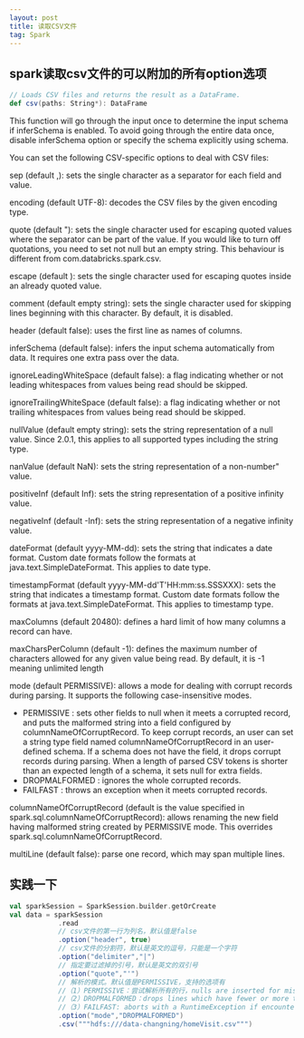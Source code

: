 ```yaml
---
layout: post
title: 读取CSV文件
tag: Spark
---
```


## spark读取csv文件的可以附加的所有option选项
```scala
// Loads CSV files and returns the result as a DataFrame.
def csv(paths: String*): DataFrame
```
This function will go through the input once to determine the input schema if inferSchema is enabled. To avoid going through the entire data once, disable inferSchema option or specify the schema explicitly using schema.

You can set the following CSV-specific options to deal with CSV files:

sep (default ,): sets the single character as a separator for each field and value.

encoding (default UTF-8): decodes the CSV files by the given encoding type.

quote (default "): sets the single character used for escaping quoted values where the separator can be part of the value. If you would like to turn off quotations, you need to set not null but an empty string. This behaviour is different from com.databricks.spark.csv.

escape (default \): sets the single character used for escaping quotes inside an already quoted value.

comment (default empty string): sets the single character used for skipping lines beginning with this character. By default, it is disabled.

header (default false): uses the first line as names of columns.

inferSchema (default false): infers the input schema automatically from data. It requires one extra pass over the data.

ignoreLeadingWhiteSpace (default false): a flag indicating whether or not leading whitespaces from values being read should be skipped.

ignoreTrailingWhiteSpace (default false): a flag indicating whether or not trailing whitespaces from values being read should be skipped.

nullValue (default empty string): sets the string representation of a null value. Since 2.0.1, this applies to all supported types including the string type.

nanValue (default NaN): sets the string representation of a non-number" value.

positiveInf (default Inf): sets the string representation of a positive infinity value.

negativeInf (default -Inf): sets the string representation of a negative infinity value.

dateFormat (default yyyy-MM-dd): sets the string that indicates a date format. Custom date formats follow the formats at java.text.SimpleDateFormat. This applies to date type.

timestampFormat (default yyyy-MM-dd'T'HH:mm:ss.SSSXXX): sets the string that indicates a timestamp format. Custom date formats follow the formats at java.text.SimpleDateFormat. This applies to timestamp type.

maxColumns (default 20480): defines a hard limit of how many columns a record can have.

maxCharsPerColumn (default -1): defines the maximum number of characters allowed for any given value being read. By default, it is -1 meaning unlimited length

mode (default PERMISSIVE): allows a mode for dealing with corrupt records during parsing. It supports the following case-insensitive modes.
* PERMISSIVE : sets other fields to null when it meets a corrupted record, and puts the malformed string into a field configured by columnNameOfCorruptRecord. To keep corrupt records, an user can set a string type field named columnNameOfCorruptRecord in an user-defined schema. If a schema does not have the field, it drops corrupt records during parsing. When a length of parsed CSV tokens is shorter than an expected length of a schema, it sets null for extra fields.
* DROPMALFORMED : ignores the whole corrupted records.
* FAILFAST : throws an exception when it meets corrupted records.

columnNameOfCorruptRecord (default is the value specified in spark.sql.columnNameOfCorruptRecord): allows renaming the new field having malformed string created by PERMISSIVE mode. This overrides spark.sql.columnNameOfCorruptRecord.

multiLine (default false): parse one record, which may span multiple lines.

## 实践一下
```scala
val sparkSession = SparkSession.builder.getOrCreate
val data = sparkSession
            .read
            // csv文件的第一行为列名，默认值是false
            .option("header", true)
            // csv文件的分割符，默认是英文的逗号，只能是一个字符
            .option("delimiter","|")
            // 指定要过滤掉的引号，默认是英文的双引号
            .option("quote","'")
            // 解析的模式。默认值是PERMISSIVE，支持的选项有
            //（1）PERMISSIVE：尝试解析所有的行，nulls are inserted for missing tokens and extra tokens are ignored.
            //（2）DROPMALFORMED：drops lines which have fewer or more tokens than expected
            //（3）FAILFAST: aborts with a RuntimeException if encounters any malformed line
            .option("mode","DROPMALFORMED")
            .csv("""hdfs:///data-changning/homeVisit.csv""")
                              
```
    